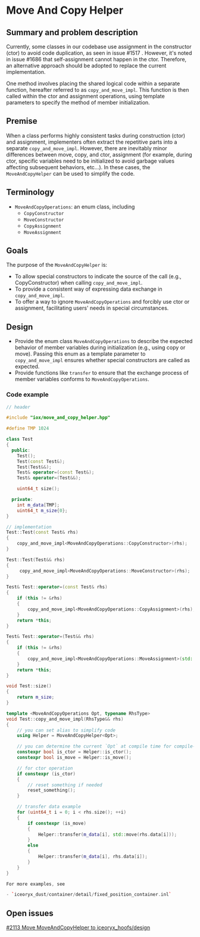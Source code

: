 # Move And Copy Helper

## Summary and problem description

Currently, some classes in our codebase use assignment in the constructor (ctor) to avoid code duplication, as seen in issue #1517 . However, it's noted in issue #1686 that self-assignment cannot happen in the ctor. Therefore, an alternative approach should be adopted to replace the current implementation.

One method involves placing the shared logical code within a separate function, hereafter referred to as `copy_and_move_impl`. This function is then called within the ctor and assignment operations, using template parameters to specify the method of member initialization.

## Premise

When a class performs highly consistent tasks during construction (ctor) and assignment, implementers often extract the repetitive parts into a separate `copy_and_move_impl`. However, there are inevitably minor differences between move, copy, and ctor, assignment (for example, during ctor, specific variables need to be initialized to avoid garbage values affecting subsequent behaviors, etc...). In these cases, the `MoveAndCopyHelper` can be used to simplify the code.

## Terminology

- `MoveAndCopyOperations`: an enum class, including
    - `CopyConstructor`
    - `MoveConstructor`
    - `CopyAssignment`
    - `MoveAssignment`

## Goals

The purpose of the `MoveAndCopyHelper` is:
- To allow special constructors to indicate the source of the call (e.g., CopyConstructor) when calling `copy_and_move_impl`.
- To provide a consistent way of expressing data exchange in `copy_and_move_impl`.
- To offer a way to ignore `MoveAndCopyOperations` and forcibly use ctor or assignment, facilitating users' needs in special circumstances.

## Design

- Provide the enum class `MoveAndCopyOperations` to describe the expected behavior of member variables during initialization (e.g., using copy or move). Passing this enum as a template parameter to `copy_and_move_impl` ensures whether special constructors are called as expected.
- Provide functions like `transfer` to ensure that the exchange process of member variables conforms to `MoveAndCopyOperations`.

### Code example

```cpp
// header

#include "iox/move_and_copy_helper.hpp"

#define TMP 1024

class Test
{
  public:
    Test();
    Test(const Test&);
    Test(Test&&);
    Test& operator=(const Test&);
    Test& operator=(Test&&);

    uint64_t size();

  private:
    int m_data[TMP];
    uint64_t m_size{0};
}

// implementation
Test::Test(const Test& rhs)
{
    copy_and_move_impl<MoveAndCopyOperations::CopyConstructor>(rhs);
}

Test::Test(Test&& rhs)
{
     copy_and_move_impl<MoveAndCopyOperations::MoveConstructor>(rhs);
}

Test& Test::operator=(const Test& rhs)
{
    if (this != &rhs)
    {
        copy_and_move_impl<MoveAndCopyOperations::CopyAssignment>(rhs);
    }
    return *this;
}

Test& Test::operator=(Test&& rhs)
{
    if (this != &rhs)
    {
        copy_and_move_impl<MoveAndCopyOperations::MoveAssignment>(std::move(rhs));
    }
    return *this;
}

void Test::size()
{
    return m_size;
}

template <MoveAndCopyOperations Opt, typename RhsType>
void Test::copy_and_move_impl(RhsType&& rhs)
{
    // you can set alias to simplify code
    using Helper = MoveAndCopyHelper<Opt>;

    // you can determine the current `Opt` at compile time for compile-time branching decisions.
    constexpr bool is_ctor = Helper::is_ctor();
    constexpr bool is_move = Helper::is_move();

    // for ctor operation
    if constexpr (is_ctor)
    {
        // reset something if needed
        reset_something();
    }

    // transfer data example
    for (uint64_t i = 0; i < rhs.size(); ++i)
    {
        if constexpr (is_move)
        {
            Helper::transfer(m_data[i], std::move(rhs.data[i]));
        }
        else
        {
            Helper::transfer(m_data[i], rhs.data[i]);
        }
    }
}

For more examples, see

- `iceoryx_dust/container/detail/fixed_position_container.inl`

```

## Open issues

[#2113 Move MoveAndCopyHelper to iceoryx_hoofs/design](https://github.com/eclipse-iceoryx/iceoryx/issues/2113)
